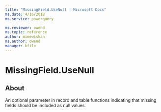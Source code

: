 ```yaml
---
title: "MissingField.UseNull | Microsoft Docs"
ms.date: 4/16/2018
ms.service: powerquery

ms.reviewer: owend
ms.topic: reference
author: minewiskan
ms.author: owend
manager: kfile
---
```

# MissingField.UseNull
## About
An optional parameter in record and table functions indicating that missing fields should be included as null values.

